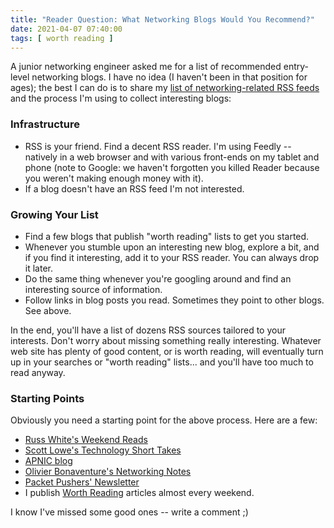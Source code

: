 ```yaml
---
title: "Reader Question: What Networking Blogs Would You Recommend?"
date: 2021-04-07 07:40:00
tags: [ worth reading ]
---
```

A junior networking engineer asked me for a list of recommended entry-level networking blogs. I have no idea (I haven't been in that position for ages); the best I can do is to share my [list of networking-related RSS feeds](networking.opml) and the process I'm using to collect interesting blogs:

### Infrastructure

* RSS is your friend. Find a decent RSS reader. I'm using Feedly  -- natively in a web browser and with various front-ends on my tablet and phone (note to Google: we haven't forgotten you killed Reader because you weren't making enough money with it).
* If a blog doesn't have an RSS feed I'm not interested.
<!--more-->
### Growing Your List

* Find a few blogs that publish "worth reading" lists to get you started.
* Whenever you stumble upon an interesting new blog, explore a bit, and if you find it interesting, add it to your RSS reader. You can always drop it later.
* Do the same thing whenever you're googling around and find an interesting source of information.
* Follow links in blog posts you read. Sometimes they point to other blogs. See above.

In the end, you'll have a list of dozens RSS sources tailored to your interests. Don't worry about missing something really interesting. Whatever web site has plenty of good content, or is worth reading, will eventually turn up in your searches or "worth reading" lists... and you'll have too much to read anyway.

### Starting Points

Obviously you need a starting point for the above process. Here are a few:

* [Russ White's Weekend Reads](https://rule11.tech/)
* [Scott Lowe's Technology Short Takes](https://blog.scottlowe.org/)
* [APNIC blog](https://blog.apnic.net/)
* [Olivier Bonaventure's Networking Notes](http://blog.computer-networking.info/)
* [Packet Pushers' Newsletter](https://packetpushers.net/newsletter/)
* I publish [Worth Reading](https://blog.ipspace.net/tag/worth-reading.html) articles almost every weekend.

I know I've missed some good ones -- write a comment ;)
